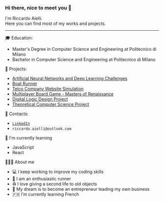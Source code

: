 ### Hi there, nice to meet you 👋
I'm Riccardo Aielli.  
Here you can find most of my works and projects.
***

🎓 Education:
- Master's Degree in Computer Science and Engineering at Politecnico di Milano
- Bachelor in Computer Science and Engineering at Politecnico di Milano
<!--Master in Computer Science and Engineering at Politecnico di Milano-->

📌 Projects:
- [Artificial Neural Networks and Deep Learning Challenges](https://github.com/riccardoaielli/ANNDLProject2022)
- [Boat Runner](https://github.com/riccardoaielli/CGProject2022)
- [Telco Company Website Simulation](https://github.com/riccardoaielli/DB2Project2022)
- [Multiplayer Board Game - Masters of Renaissance](https://github.com/riccardoaielli/INGSWProject2021)
- [Digital Logic Design Project](https://github.com/riccardoaielli/RLProject2020)
- [Theoretical Computer Science Project](https://github.com/riccardoaielli/APIProject2020)

📢 Contacts:
<!--<a href=”https://www.linkedin.com/in/riccardoaielli"><img align=”left” src=”" alt=”icon | LinkedIn” width=”21px”/></a>-->
- [`LinkedIn`](https://www.linkedin.com/in/riccardoaielli)
- `riccardo.aielli@outlook.com`

🌱 I'm currently learning
- JavaScript
- React

🙋🏼‍♂️ About me
- :computer: I keep working to improve my coding skills
- 🏃 I am an enthusiastic runner
- :recycle: I love giving a second life to old objects
- :rocket: My dream is to become an entrepreneur leading my own business
- :fr: I’m currently learning French
